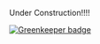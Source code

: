 Under Construction!!!!

[![Greenkeeper badge](https://badges.greenkeeper.io/radaller/radaller-admin.svg)](https://greenkeeper.io/)